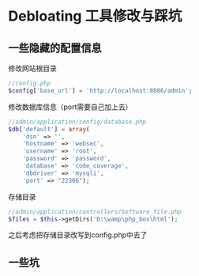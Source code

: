 # Debloating 工具修改与踩坑

## 一些隐藏的配置信息

修改网站根目录

```php
//config.php
$config['base_url'] = 'http://localhost:8086/admin';
```

修改数据库信息（port需要自己加上去）

```php
//admin/application/config/database.php
$db['default'] = array(
    'dsn' => '',
    'hostname' => 'websec',
    'username' => 'root',
    'password' => 'password',
    'database' => 'code_coverage',
    'dbdriver' => 'mysqli',
    'port' => "22306");
```

存储目录

```php
//admin/application/controllers/Software_file.php
$files = $this->getDirs('D:\wamp\php_box\html');
```
之后考虑把存储目录改写到config.php中去了

## 一些坑

